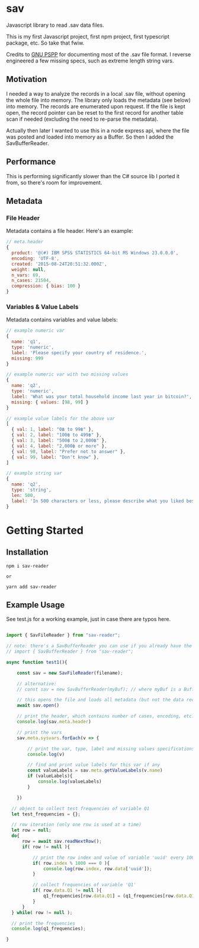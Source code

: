# sav
Javascript library to read .sav data files.

This is my first Javascript project, first npm project, first typescript package, etc. So take that fwiw.

Credits to [GNU PSPP](https://www.gnu.org/software/pspp/) for documenting most of the .sav file format. I reverse engineered a few missing specs, such as extreme length string vars.

## Motivation

I needed a way to analyze the records in a local .sav file, without opening the whole file into memory. The library only loads
the metadata (see below) into memory. The records are enumerated upon request. If the file is kept open, the record pointer
can be reset to the first record for another table scan if needed (excluding the need to re-parse the metadata).

Actually then later I wanted to use this in a node express api, where the file was posted and loaded into memory as a Buffer. So then I added the SavBufferReader.

## Performance

This is performing significantly slower than the C# source lib I ported it from, so there's room for improvement.

## Metadata

### File Header

Metadata contains a file header. Here's an example:

```javascript
// meta.header
{ 
  product: '@(#) IBM SPSS STATISTICS 64-bit MS Windows 23.0.0.0',
  encoding: 'UTF-8',
  created: '2015-08-24T20:51:32.000Z',
  weight: null,
  n_vars: 69,
  n_cases: 21504,
  compression: { bias: 100 } 
}
```

### Variables & Value Labels

Metadata contains variables and value labels:

```javascript
// example numeric var
{
  name: 'q1',
  type: 'numeric',
  label: 'Please specify your country of residence.',
  missing: 999
}

// example numeric var with two missing values
{
  name: 'q2',
  type: 'numeric',
  label: 'What was your total household income last year in bitcoin?',
  missing: { values: [98, 99] }
}

// example value labels for the above var
[
  { val: 1, label: "0฿ to 99฿" },
  { val: 2, label: "100฿ to 499฿" },
  { val: 3, label: "500฿ to 2,000฿" },
  { val: 4, label: "2,000฿ or more" },
  { val: 98, label: "Prefer not to answer" },
  { val: 99, label: "Don't know" },
]

// example string var
{
  name: 'q2',
  type: 'string',
  len: 500,
  label: 'In 500 characters or less, please describe what you liked best about the excursion?',
}
```


# Getting Started

## Installation


```
npm i sav-reader

or

yarn add sav-reader
```


## Example Usage

See test.js for a working example, just in case there are typos here.

```javascript

import { SavFileReader } from "sav-reader";

// note: there's a SavBufferReader you can use if you already have the file read into memory
// import { SavBufferReader } from "sav-reader";

async function test1(){

    const sav = new SavFileReader(filename);

    // alternative:
    // const sav = new SavBufferReader(myBuf); // where myBuf is a Buffer

    // this opens the file and loads all metadata (but not the data records)
    await sav.open()

    // print the header, which contains number of cases, encoding, etc.
    console.log(sav.meta.header)

    // print the vars
    sav.meta.sysvars.forEach(v => {

        // print the var, type, label and missing values specifications
        console.log(v)

        // find and print value labels for this var if any
        const valueLabels = sav.meta.getValueLabels(v.name)
        if (valueLabels){
            console.log(valueLabels)
        }

    })

  // object to collect test frequencies of variable Q1
  let test_frequencies = {};

  // row iteration (only one row is used at a time)
  let row = null;
  do{
      row = await sav.readNextRow();
      if( row != null ){

          // print the row index and value of variable 'uuid' every 1000 records
          if( row.index % 1000 === 0 ){
              console.log(row.index, row.data['uuid']);
          }

          // collect frequencies of variable 'Q1'
          if( row.data.Q1 != null ){
              q1_frequencies[row.data.Q1] = (q1_frequencies[row.data.Q1] || 0) + 1;
          }
      }
  } while( row != null );

  // print the frequencies
  console.log(q1_frequencies);

}


```

